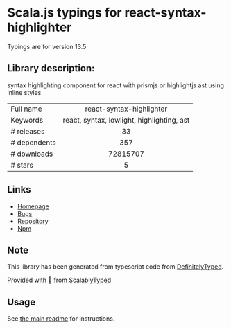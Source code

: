 
# Scala.js typings for react-syntax-highlighter

Typings are for version 13.5

## Library description:
syntax highlighting component for react with prismjs or highlightjs ast using inline styles

|                    |                 |
| ------------------ | :-------------: |
| Full name          | react-syntax-highlighter |
| Keywords           | react, syntax, lowlight, highlighting, ast |
| # releases         | 33 |
| # dependents       | 357 |
| # downloads        | 72815707 |
| # stars            | 5 |

## Links
- [Homepage](https://github.com/react-syntax-highlighter/react-syntax-highlighter#readme)
- [Bugs](https://github.com/react-syntax-highlighter/react-syntax-highlighter/issues)
- [Repository](https://github.com/react-syntax-highlighter/react-syntax-highlighter)
- [Npm](https://www.npmjs.com/package/react-syntax-highlighter)
    


## Note
This library has been generated from typescript code from [DefinitelyTyped](https://definitelytyped.org).

Provided with :purple_heart: from [ScalablyTyped](https://github.com/oyvindberg/ScalablyTyped)

## Usage
See [the main readme](../../readme.md) for instructions.


